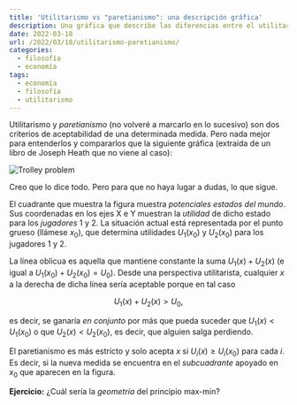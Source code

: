 ```yaml
---
title: 'Utilitarismo vs "paretianismo": una descripción gráfica'
description: Una gráfica que describe las diferencias entre el utilitarismo y el paretianismo
date: 2022-03-18
url: /2022/03/18/utilitarismo-paretianismo/
categories:
  - filosofía
  - economía
tags:
  - economía
  - filosofía
  - utilitarismo
---
```


Utilitarismo y _paretianismo_ (no volveré a marcarlo en lo sucesivo) son dos criterios de aceptabilidad de una determinada medida. Pero nada mejor para entenderlos y compararlos que la siguiente gráfica (extraída de un libro de Joseph Heath que no viene al caso):

![Trolley problem](/2022/utilitarismo_paretianismo.png)

Creo que lo dice todo. Pero para que no haya lugar a dudas, lo que sigue.

El cuadrante que muestra la figura muestra _potenciales estados del mundo_. Sus coordenadas en los ejes X e Y muestran la _utilidad_ de dicho estado para los _jugadores_ 1 y 2. La situación actual está representada por el punto grueso (llámese $x_0$), que determina utilidades $U_1(x_0)$ y $U_2(x_0)$ para los jugadores 1 y 2.

La línea oblicua es aquella que mantiene constante la suma $U_1(x) + U_2(x)$ (e igual a $U_1(x_0) + U_2(x_0) = U_0$). Desde una perspectiva utilitarista, cualquier $x$ a la derecha de dicha línea sería aceptable porque en tal caso

$$U_1(x) + U_2(x) > U_0,$$

es decir, se ganaría _en conjunto_ por más que pueda suceder que $U_1(x) < U_1(x_0)$ o que $U_2(x) < U_2(x_0)$, es decir, que alguien salga perdiendo.

El paretianismo es más estricto y solo acepta $x$ si $U_i(x) \ge U_i(x_0)$ para cada $i$. Es decir, si la nueva medida se encuentra en el _subcuadrante_ apoyado en $x_0$ que aparecen en la figura.

**Ejercicio:** ¿Cuál sería la _geometría_ del principio max-min?
